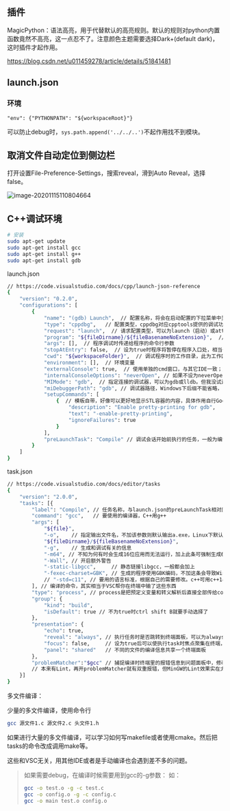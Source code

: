## 插件

 MagicPython：语法高亮，用于代替默认的高亮规则。默认的规则对python内置函数竟然不高亮，这一点忍不了。注意颜色主题需要选择Dark+(default dark)，这时插件才起作用。

https://blog.csdn.net/u011459278/article/details/51841481




## launch.json

### 环境

```
"env": {"PYTHONPATH": "${workspaceRoot}"}
```

可以防止debug时，`sys.path.append('../../..')`不起作用找不到模块。



## 取消文件自动定位到侧边栏

打开设置File-Preference-Settings，搜索reveal，滑到Auto Reveal，选择false。

![image-20201115110804664](../../assets/image-20201115110804664.png)

## C++调试环境

```bash
# 安装
sudo apt-get update
sudo apt-get install gcc
sudo apt-get install g++
sudo apt-get install gdb
```



launch.json

```bash
// https://code.visualstudio.com/docs/cpp/launch-json-reference
{
    "version": "0.2.0",
    "configurations": [
        {
            "name": "(gdb) Launch",  // 配置名称，将会在启动配置的下拉菜单中显示
            "type": "cppdbg",   // 配置类型，cppdbg对应cpptools提供的调试功能
            "request": "launch",  // 请求配置类型，可以为launch（启动）或attach（附加）
            "program": "${fileDirname}/${fileBasenameNoExtension}",  // 将要进行调试的程序的路径
            "args": [],  // 程序调试时传递给程序的命令行参数
            "stopAtEntry": false,  // 设为true时程序将暂停在程序入口处，相当于在main上打断点
            "cwd": "${workspaceFolder}",  // 调试程序时的工作目录，此为工作区文件夹；改成${fileDirname}可变为文件所在目录
            "environment": [],  // 环境变量
            "externalConsole": true,  // 使用单独的cmd窗口，与其它IDE一致；为false时使用内置终端
            "internalConsoleOptions": "neverOpen", // 如果不设为neverOpen，调试时会跳到“调试控制台”选项卡，你应该不需要对gdb手动输命令吧？
            "MIMode": "gdb",  // 指定连接的调试器，可以为gdb或lldb。但我没试过lldb
            "miDebuggerPath": "gdb", // 调试器路径，Windows下后缀不能省略，Linux下则不要
            "setupCommands": [
                {  // 模板自带，好像可以更好地显示STL容器的内容，具体作用自行Google
                    "description": "Enable pretty-printing for gdb",
                    "text": "-enable-pretty-printing",
                    "ignoreFailures": true
                }
            ],
            "preLaunchTask": "Compile" // 调试会话开始前执行的任务，一般为编译程序。与tasks.json的label相对应
        }
    ]
}
```

task.json

```bash
// https://code.visualstudio.com/docs/editor/tasks
{
    "version": "2.0.0",
    "tasks": [{
        "label": "Compile", // 任务名称，与launch.json的preLaunchTask相对应
        "command": "gcc",   // 要使用的编译器，C++用g++
        "args": [
            "${file}",
            "-o",    // 指定输出文件名，不加该参数则默认输出a.exe，Linux下默认a.out
            "${fileDirname}/${fileBasenameNoExtension}",
            "-g",    // 生成和调试有关的信息
            "-m64", // 不知为何有时会生成16位应用而无法运行，加上此条可强制生成64位的
            "-Wall", // 开启额外警告
            "-static-libgcc",     // 静态链接libgcc，一般都会加上
            "-fexec-charset=GBK", // 生成的程序使用GBK编码，不加这条会导致Win下输出中文乱码；繁体系统改成BIG5
            // "-std=c11", // 要用的语言标准，根据自己的需要修改。c++可用c++14
        ], // 编译的命令，其实相当于VSC帮你在终端中输了这些东西
        "type": "process", // process是把预定义变量和转义解析后直接全部传给command；shell相当于先打开shell再输入命令，所以args还会经过shell再解析一遍
        "group": {
            "kind": "build",
            "isDefault": true // 不为true时ctrl shift B就要手动选择了
        },
        "presentation": {
            "echo": true,
            "reveal": "always", // 执行任务时是否跳转到终端面板，可以为always，silent，never。具体参见VSC的文档
            "focus": false,     // 设为true后可以使执行task时焦点聚集在终端，但对编译C/C++来说，设为true没有意义
            "panel": "shared"   // 不同的文件的编译信息共享一个终端面板
        },
        "problemMatcher":"$gcc" // 捕捉编译时终端里的报错信息到问题面板中，修改代码后需要重新编译才会再次触发
        // 本来有Lint，再开problemMatcher就有双重报错，但MinGW的Lint效果实在太差了；用Clang可以注释掉
    }]
}
```

多文件编译：

少量的多文件编译，使用命令行

```bash
gcc 源文件1.c 源文件2.c 头文件1.h
```

如果进行大量的多文件编译，可以学习如何写makefile或者使用cmake。然后把tasks的命令改成调用make等。

这些和VSC无关，用其他IDE或者是手动编译也会遇到差不多的问题。

> 如果需要debug，在编译时候需要用到gcc的-g参数：
> 如：
>
> ```bash
> gcc -o test.o -g -c test.c
> gcc -o config.o -g -c config.c
> gcc -o main test.o config.o
> ```

